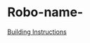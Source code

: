 # Robo-name-

[Building Instructions](http://rawgit.com/ParkerMc/Robo-name-/master/Building%20Instructions%20[robo-name-].html)
